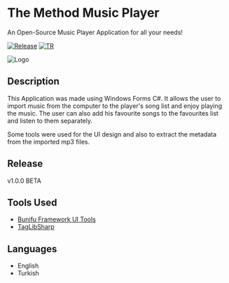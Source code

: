 # The Method Music Player
An Open-Source Music Player Application for all your needs!

[![Release](https://img.shields.io/github/v/release/Iskenderun-Technical-University/201-The-Method_Music-Player?color=rgb%28240%2C84%2C84%29)](https://github.com/Iskenderun-Technical-University/201-The-Method_Music-Player/releases) [![TR](https://img.shields.io/badge/lang-TR-green.svg)](https://github.com/Iskenderun-Technical-University/201-The-Method_Music-Player/blob/main/README-TR.md)

![Logo](https://i.ibb.co/58xNtpx/Untitled-1.png)

## Description
This Application was made using Windows Forms C#. It allows the user to import music from the computer to the player's song list and enjoy playing the music. The user can also add his favourite songs to the favourites list and listen to them separately.

Some tools were used for the UI design and also to extract the metadata from the imported mp3 files. 

## Release
v1.0.0 BETA

## Tools Used
* [Bunifu Framework UI Tools](https://bunifuframework.com/)
* [TagLibSharp](https://github.com/mono/taglib-sharp)

## Languages
* English
* Turkish